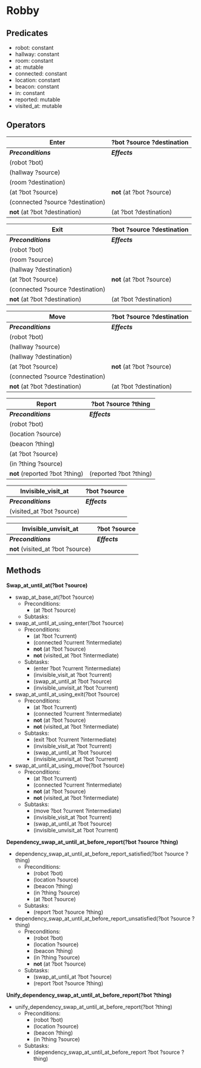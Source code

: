 # Robby
## Predicates
- robot: constant
- hallway: constant
- room: constant
- at: mutable
- connected: constant
- location: constant
- beacon: constant
- in: constant
- reported: mutable
- visited_at: mutable

## Operators
Enter | ?bot ?source ?destination
--- | ---
***Preconditions*** | ***Effects***
(robot ?bot) |
(hallway ?source) |
(room ?destination) |
(at ?bot ?source) | **not** (at ?bot ?source)
(connected ?source ?destination) |
**not** (at ?bot ?destination) | (at ?bot ?destination)

Exit | ?bot ?source ?destination
--- | ---
***Preconditions*** | ***Effects***
(robot ?bot) |
(room ?source) |
(hallway ?destination) |
(at ?bot ?source) | **not** (at ?bot ?source)
(connected ?source ?destination) |
**not** (at ?bot ?destination) | (at ?bot ?destination)

Move | ?bot ?source ?destination
--- | ---
***Preconditions*** | ***Effects***
(robot ?bot) |
(hallway ?source) |
(hallway ?destination) |
(at ?bot ?source) | **not** (at ?bot ?source)
(connected ?source ?destination) |
**not** (at ?bot ?destination) | (at ?bot ?destination)

Report | ?bot ?source ?thing
--- | ---
***Preconditions*** | ***Effects***
(robot ?bot) |
(location ?source) |
(beacon ?thing) |
(at ?bot ?source) |
(in ?thing ?source) |
**not** (reported ?bot ?thing) | (reported ?bot ?thing)

Invisible_visit_at | ?bot ?source
--- | ---
***Preconditions*** | ***Effects***
| (visited_at ?bot ?source)

Invisible_unvisit_at | ?bot ?source
--- | ---
***Preconditions*** | ***Effects***
| **not** (visited_at ?bot ?source)

## Methods
**Swap_at_until_at(?bot ?source)**
- swap_at_base_at(?bot ?source)
  - Preconditions:
    - (at ?bot ?source)
  - Subtasks:
- swap_at_until_at_using_enter(?bot ?source)
  - Preconditions:
    - (at ?bot ?current)
    - (connected ?current ?intermediate)
    - **not** (at ?bot ?source)
    - **not** (visited_at ?bot ?intermediate)
  - Subtasks:
    - (enter ?bot ?current ?intermediate)
    - (invisible_visit_at ?bot ?current)
    - (swap_at_until_at ?bot ?source)
    - (invisible_unvisit_at ?bot ?current)
- swap_at_until_at_using_exit(?bot ?source)
  - Preconditions:
    - (at ?bot ?current)
    - (connected ?current ?intermediate)
    - **not** (at ?bot ?source)
    - **not** (visited_at ?bot ?intermediate)
  - Subtasks:
    - (exit ?bot ?current ?intermediate)
    - (invisible_visit_at ?bot ?current)
    - (swap_at_until_at ?bot ?source)
    - (invisible_unvisit_at ?bot ?current)
- swap_at_until_at_using_move(?bot ?source)
  - Preconditions:
    - (at ?bot ?current)
    - (connected ?current ?intermediate)
    - **not** (at ?bot ?source)
    - **not** (visited_at ?bot ?intermediate)
  - Subtasks:
    - (move ?bot ?current ?intermediate)
    - (invisible_visit_at ?bot ?current)
    - (swap_at_until_at ?bot ?source)
    - (invisible_unvisit_at ?bot ?current)

**Dependency_swap_at_until_at_before_report(?bot ?source ?thing)**
- dependency_swap_at_until_at_before_report_satisfied(?bot ?source ?thing)
  - Preconditions:
    - (robot ?bot)
    - (location ?source)
    - (beacon ?thing)
    - (in ?thing ?source)
    - (at ?bot ?source)
  - Subtasks:
    - (report ?bot ?source ?thing)
- dependency_swap_at_until_at_before_report_unsatisfied(?bot ?source ?thing)
  - Preconditions:
    - (robot ?bot)
    - (location ?source)
    - (beacon ?thing)
    - (in ?thing ?source)
    - **not** (at ?bot ?source)
  - Subtasks:
    - (swap_at_until_at ?bot ?source)
    - (report ?bot ?source ?thing)

**Unify_dependency_swap_at_until_at_before_report(?bot ?thing)**
- unify_dependency_swap_at_until_at_before_report(?bot ?thing)
  - Preconditions:
    - (robot ?bot)
    - (location ?source)
    - (beacon ?thing)
    - (in ?thing ?source)
  - Subtasks:
    - (dependency_swap_at_until_at_before_report ?bot ?source ?thing)
